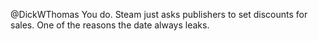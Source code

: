 @DickWThomas You do. Steam just asks publishers to set discounts for sales. One of the reasons the date always leaks.